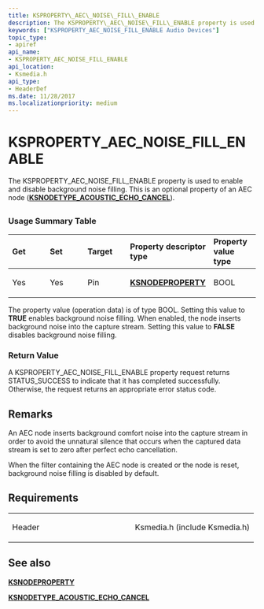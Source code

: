 ```yaml
---
title: KSPROPERTY\_AEC\_NOISE\_FILL\_ENABLE
description: The KSPROPERTY\_AEC\_NOISE\_FILL\_ENABLE property is used to enable and disable background noise filling. This is an optional property of an AEC node (KSNODETYPE\_ACOUSTIC\_ECHO\_CANCEL).
keywords: ["KSPROPERTY_AEC_NOISE_FILL_ENABLE Audio Devices"]
topic_type:
- apiref
api_name:
- KSPROPERTY_AEC_NOISE_FILL_ENABLE
api_location:
- Ksmedia.h
api_type:
- HeaderDef
ms.date: 11/28/2017
ms.localizationpriority: medium
---
```


# KSPROPERTY\_AEC\_NOISE\_FILL\_ENABLE


The KSPROPERTY\_AEC\_NOISE\_FILL\_ENABLE property is used to enable and disable background noise filling. This is an optional property of an AEC node ([**KSNODETYPE\_ACOUSTIC\_ECHO\_CANCEL**](ksnodetype-acoustic-echo-cancel.md)).

## <span id="ddk_ksproperty_aec_noise_fill_enable_ks"></span><span id="DDK_KSPROPERTY_AEC_NOISE_FILL_ENABLE_KS"></span>


### <span id="Usage_Summary_Table"></span><span id="usage_summary_table"></span><span id="USAGE_SUMMARY_TABLE"></span>Usage Summary Table

<table>
<colgroup>
<col width="20%" />
<col width="20%" />
<col width="20%" />
<col width="20%" />
<col width="20%" />
</colgroup>
<thead>
<tr class="header">
<th align="left">Get</th>
<th align="left">Set</th>
<th align="left">Target</th>
<th align="left">Property descriptor type</th>
<th align="left">Property value type</th>
</tr>
</thead>
<tbody>
<tr class="odd">
<td align="left"><p>Yes</p></td>
<td align="left"><p>Yes</p></td>
<td align="left"><p>Pin</p></td>
<td align="left"><p><a href="/windows-hardware/drivers/ddi/ksmedia/ns-ksmedia-ksnodeproperty" data-raw-source="[&lt;strong&gt;KSNODEPROPERTY&lt;/strong&gt;](/windows-hardware/drivers/ddi/ksmedia/ns-ksmedia-ksnodeproperty)"><strong>KSNODEPROPERTY</strong></a></p></td>
<td align="left"><p>BOOL</p></td>
</tr>
</tbody>
</table>

 

The property value (operation data) is of type BOOL. Setting this value to **TRUE** enables background noise filling. When enabled, the node inserts background noise into the capture stream. Setting this value to **FALSE** disables background noise filling.

### <span id="Return_Value"></span><span id="return_value"></span><span id="RETURN_VALUE"></span>Return Value

A KSPROPERTY\_AEC\_NOISE\_FILL\_ENABLE property request returns STATUS\_SUCCESS to indicate that it has completed successfully. Otherwise, the request returns an appropriate error status code.

## Remarks

An AEC node inserts background comfort noise into the capture stream in order to avoid the unnatural silence that occurs when the captured data stream is set to zero after perfect echo cancellation.

When the filter containing the AEC node is created or the node is reset, background noise filling is disabled by default.

## Requirements

<table>
<colgroup>
<col width="50%" />
<col width="50%" />
</colgroup>
<tbody>
<tr class="odd">
<td align="left"><p>Header</p></td>
<td align="left">Ksmedia.h (include Ksmedia.h)</td>
</tr>
</tbody>
</table>

## <span id="see_also"></span>See also


[**KSNODEPROPERTY**](/windows-hardware/drivers/ddi/ksmedia/ns-ksmedia-ksnodeproperty)

[**KSNODETYPE\_ACOUSTIC\_ECHO\_CANCEL**](ksnodetype-acoustic-echo-cancel.md)

